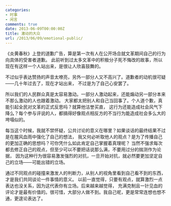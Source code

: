 ```yaml
---
categories:
- 时事
- 闲言
comments: true
date: 2013-06-09T00:00:00Z
title: 激动的大众
url: /2013/06/09/emotional-public/
---
```


《炎黄春秋》上登的道歉广告，算是第一次有人在公开场合就文革期间自己的行为向具体的受害者道歉。
此前听到过太多文革中的积极分子死不悔改的故事，所以现在有这样一个人站出来，是很让人欣喜鼓舞的。

不过似乎表达赞扬的声音太嘹亮，另外一部分人又不高兴了。道歉者的动机很可疑——几十年过去了，现在才站出来，
不过是为了自己心安罢了。

所以我们的人民群众真是太容易激动。一部分人激动起来，还能煽动另一部分本来不那么激动的人也跟着激动。
大家都太把别人和自己当回事了。个人道个歉，真能引起全民对文革的正式反思吗？就算他沽誉买直，
这行为还能造成社会风气下降么？每个参与评说的人，都搞得好像观点相反方的不当行为能造成社会多么大的垮塌似的。

每当这个时候，我就不禁怀疑，公共讨论的意义在哪里？如果谈话的最终结果不过是在腥风血雨中强化了自己的想法，
我又何必听取他人的观点？是为了传播自己的更加正确的思想吗？可你凭什么如此肯定自己掌握着真理呢？
当然不强求每次都去修正自己的观点，但至少可以不要把话说那么满，不要用过分的揣测作为论据，
因为这种行为很容易激发强烈的对抗，一旦开始对抗，就必然要更加坚定自己的立场——可能出错的立场。

通过不同观点的碰撞来激发人的判断力，从别人的视角里看到自己看不到的东西，才是我们共同谈论一件事情的意义。
以前一直觉得，只要有观点，就算激烈一点表达也没关系，因为这代表你有立场。后来越来越觉得，
充满克制且一针见血的评论才是最有价值的。很可惜，大部分人做不到。我自己呢，更是常常连想也想不通，更遑论表达了。
